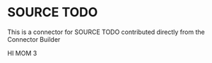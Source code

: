 # SOURCE TODO 
This is a connector for SOURCE TODO contributed directly from the Connector Builder

HI MOM 3